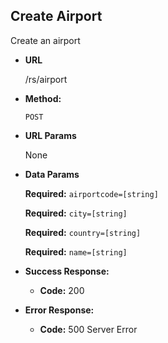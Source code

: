 **Create Airport**
----
  Create an airport

* **URL**

  /rs/airport

* **Method:**

  `POST`
  
*  **URL Params**

   None

* **Data Params**

  **Required:** `airportcode=[string]`
  
  **Required:** `city=[string]`
  
  **Required:** `country=[string]`
  
  **Required:** `name=[string]`

* **Success Response:**

  * **Code:** 200
  

 
* **Error Response:**

  * **Code:** 500 Server Error
 